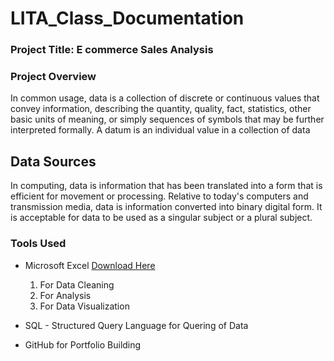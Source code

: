 # LITA_Class_Documentation

### Project Title: E commerce Sales Analysis

### Project Overview 
In common usage, data is a collection of discrete or continuous values that convey information, describing the quantity, quality, fact, statistics, other basic units of meaning, or simply sequences of symbols that may be further interpreted formally. A datum is an individual value in a collection of data

## Data Sources
In computing, data is information that has been translated into a form that is efficient for movement or processing. Relative to today's computers and transmission media, data is information converted into binary digital form. It is acceptable for data to be used as a singular subject or a plural subject.

### Tools Used
- Microsoft Excel [Download Here](https://www.microsoft.com)
  1. For Data Cleaning
  2. For Analysis 
  3. For Data Visualization
  
- SQL - Structured Query Language for Quering of Data
- GitHub for Portfolio Building
